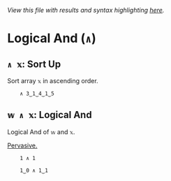 *View this file with results and syntax highlighting [here](https://mlochbaum.github.io/BQN/help/sortup_and.html).*

# Logical And (`∧`)

## `∧ 𝕩`: Sort Up

Sort array `𝕩` in ascending order.

        ∧ 3‿1‿4‿1‿5



## `𝕨 ∧ 𝕩`: Logical And

Logical And of `𝕨` and `𝕩`.

[Pervasive.](../doc/arithmetic.md#pervasion)

        1 ∧ 1

        1‿0 ∧ 1‿1
